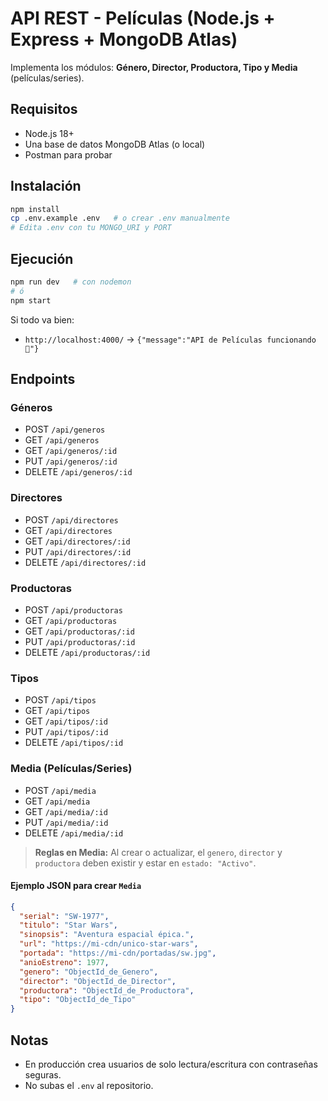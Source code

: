 # API REST - Películas (Node.js + Express + MongoDB Atlas)

Implementa los módulos: **Género, Director, Productora, Tipo y Media** (películas/series).

## Requisitos
- Node.js 18+
- Una base de datos MongoDB Atlas (o local)
- Postman para probar

## Instalación
```bash
npm install
cp .env.example .env   # o crear .env manualmente
# Edita .env con tu MONGO_URI y PORT
```

## Ejecución
```bash
npm run dev   # con nodemon
# ó
npm start
```

Si todo va bien:
- `http://localhost:4000/` -> `{"message":"API de Películas funcionando 🚀"}`

## Endpoints

### Géneros
- POST `/api/generos`
- GET `/api/generos`
- GET `/api/generos/:id`
- PUT `/api/generos/:id`
- DELETE `/api/generos/:id`

### Directores
- POST `/api/directores`
- GET `/api/directores`
- GET `/api/directores/:id`
- PUT `/api/directores/:id`
- DELETE `/api/directores/:id`

### Productoras
- POST `/api/productoras`
- GET `/api/productoras`
- GET `/api/productoras/:id`
- PUT `/api/productoras/:id`
- DELETE `/api/productoras/:id`

### Tipos
- POST `/api/tipos`
- GET `/api/tipos`
- GET `/api/tipos/:id`
- PUT `/api/tipos/:id`
- DELETE `/api/tipos/:id`

### Media (Películas/Series)
- POST `/api/media`
- GET `/api/media`
- GET `/api/media/:id`
- PUT `/api/media/:id`
- DELETE `/api/media/:id`

> **Reglas en Media:** Al crear o actualizar, el `genero`, `director` y `productora` deben existir y estar en `estado: "Activo"`.

#### Ejemplo JSON para crear `Media`
```json
{
  "serial": "SW-1977",
  "titulo": "Star Wars",
  "sinopsis": "Aventura espacial épica.",
  "url": "https://mi-cdn/unico-star-wars",
  "portada": "https://mi-cdn/portadas/sw.jpg",
  "anioEstreno": 1977,
  "genero": "ObjectId_de_Genero",
  "director": "ObjectId_de_Director",
  "productora": "ObjectId_de_Productora",
  "tipo": "ObjectId_de_Tipo"
}
```

## Notas
- En producción crea usuarios de solo lectura/escritura con contraseñas seguras.
- No subas el `.env` al repositorio.
